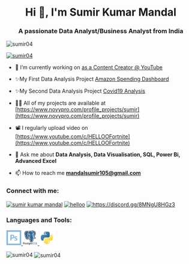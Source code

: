 <h1 align="center">Hi 👋, I'm Sumir Kumar Mandal</h1>
<h3 align="center">A passionate Data Analyst/Business Analyst from India</h3>

<p align="left"> <img src="https://komarev.com/ghpvc/?username=sumir04&label=Profile%20views&color=0e75b6&style=flat" alt="sumir04" /> </p>

<p align="left"> <a href="https://github.com/ryo-ma/github-profile-trophy"><img src="https://github-profile-trophy.vercel.app/?username=sumir04" alt="sumir04" /></a> </p>

- 🔭 I’m currently working on [as a Content Creator @ YouTube](https://www.youtube.com/c/HELLOOFortnite)

- ✨My First Data Analysis Project [Amazon Spending Dashboard](https://www.novypro.com/project/amazon-spending-analysis)

- ✨My Second Data Analysis Project [Covid19 Analysis](https://www.novypro.com/project/covid-19-analysis-report-using-sql-and-power-bi-power-bi)

- 👨‍💻 All of my projects are available at [https://www.novypro.com/profile_projects/sumir](https://www.novypro.com/profile_projects/sumir)

- 📽️ I regularly upload video on [https://www.youtube.com/c/HELLOOFortnite](https://www.youtube.com/c/HELLOOFortnite)

- 💬 Ask me about **Data Analysis, Data Visualisation, SQL, Power Bi, Advanced Excel**

- 📫 How to reach me **mandalsumir105@gmail.com**

<h3 align="left">Connect with me:</h3>
<p align="left">
<a href="https://linkedin.com/in/sumir kumar mandal" target="blank"><img align="center" src="https://raw.githubusercontent.com/rahuldkjain/github-profile-readme-generator/master/src/images/icons/Social/linked-in-alt.svg" alt="sumir kumar mandal" height="30" width="40" /></a>
<a href="https://www.youtube.com/c/helloo" target="blank"><img align="center" src="https://raw.githubusercontent.com/rahuldkjain/github-profile-readme-generator/master/src/images/icons/Social/youtube.svg" alt="helloo" height="30" width="40" /></a>
<a href="https://discord.gg/https://discord.gg/8MNgU8HGz3" target="blank"><img align="center" src="https://raw.githubusercontent.com/rahuldkjain/github-profile-readme-generator/master/src/images/icons/Social/discord.svg" alt="https://discord.gg/8MNgU8HGz3" height="30" width="40" /></a>
</p>

<h3 align="left">Languages and Tools:</h3>
<p align="left"> <a href="https://www.photoshop.com/en" target="_blank" rel="noreferrer"> <img src="https://raw.githubusercontent.com/devicons/devicon/master/icons/photoshop/photoshop-line.svg" alt="photoshop" width="40" height="40"/> </a> <a href="https://www.postgresql.org" target="_blank" rel="noreferrer"> <img src="https://raw.githubusercontent.com/devicons/devicon/master/icons/postgresql/postgresql-original-wordmark.svg" alt="postgresql" width="40" height="40"/> </a> <a href="https://www.python.org" target="_blank" rel="noreferrer"> <img src="https://raw.githubusercontent.com/devicons/devicon/master/icons/python/python-original.svg" alt="python" width="40" height="40"/> </a> </p>

<p><img align="left" src="https://github-readme-stats.vercel.app/api/top-langs?username=sumir04&show_icons=true&locale=en&layout=compact" alt="sumir04" /></p>

<p>&nbsp;<img align="center" src="https://github-readme-stats.vercel.app/api?username=sumir04&show_icons=true&locale=en" alt="sumir04" /></p>

